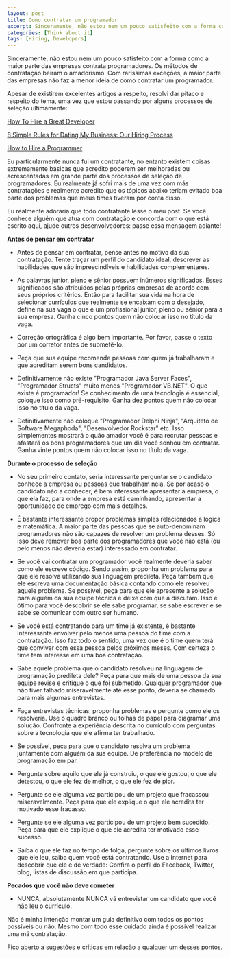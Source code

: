```yaml
---
layout: post
title: Como contratar um programador
excerpt: Sinceramente, não estou nem um pouco satisfeito com a forma como a maior parte das empresas contrata programadores. Os métodos de contratação beiram o amadorismo. Com raríssimas exceções, a maior parte das empresas não faz a menor idéia de como contratar um programador.
categories: [Think about it]
tags: [Hiring, Developers]
---
```


Sinceramente, não estou nem um pouco satisfeito com a forma como a maior parte das empresas contrata programadores. Os métodos de contratação beiram o amadorismo. Com raríssimas exceções, a maior parte das empresas não faz a menor idéia de como contratar um programador.

Apesar de existirem excelentes artigos a respeito, resolvi dar pitaco e respeito do tema, uma vez que estou passando por alguns processos de seleção ultimamente:

[How To Hire a Great Developer](http://mashable.com/2012/03/02/how-to-hire-a-developer/)

[8 Simple Rules for Dating My Business: Our Hiring Process](http://robots.thoughtbot.com/post/341224844/8-simple-rules-for-dating-my-business-our-hiring)

[How to Hire a Programmer](http://www.codinghorror.com/blog/2012/03/how-to-hire-a-programmer.html)

Eu particularmente nunca fui um contratante, no entanto existem coisas extremamente básicas que acredito poderem ser melhoradas ou acrescentadas em grande parte dos processos de seleção de programadores. Eu realmente já sofri mais de uma vez com más contratações e realmente acredito que os tópicos abaixo teriam evitado boa parte dos problemas que meus times tiveram por conta disso.

Eu realmente adoraria que todo contratante lesse o meu post. Se você conhece alguém que atua com contratação e concorda com o que está escrito aqui, ajude outros desenvolvedores: passe essa mensagem adiante!

**Antes de pensar em contratar**

- Antes de pensar em contratar, pense antes no motivo da sua contratação. Tente traçar um perfil do candidato ideal, descrever as habilidades que são imprescindíveis e habilidades complementares.

- As palavras junior, pleno e sênior possuem inúmeros significados. Esses significados são atribuidos pelas próprias empresas de acordo com seus próprios critérios. Então para facilitar sua vida na hora de selecionar currículos que realmente se encaixam com o desejado, define na sua vaga o que é um profissional junior, pleno ou sênior para a sua empresa. Ganha cinco pontos quem não colocar isso no título da vaga.

- Correção ortográfica é algo bem importante. Por favor, passe o texto por um corretor antes de submetê-lo.

- Peça que sua equipe recomende pessoas com quem já trabalharam e que acreditam serem bons candidatos.

- Definitivamente não existe "Programador Java Server Faces", "Programador Structs" muito menos "Programador VB.NET". O que existe é programador! Se conhecimento de uma tecnologia é essencial, coloque isso como pré-requisito. Ganha dez pontos quem não colocar isso no título da vaga.

- Definitivamente não coloque "Programador Delphi Ninja", "Arquiteto de Software Megaphoda", "Desenvolvedor Rockstar" etc. Isso simplementes mostrará o quão amador você é para recrutar pessoas e afastará os bons programadores que um dia você sonhou em contratar. Ganha vinte pontos quem não colocar isso no título da vaga.

**Durante o processo de seleção**

- No seu primeiro contato, seria interessante perguntar se o candidato conhece a empresa ou pessoas que trabalham nela. Se por acaso o candidato não a conhecer, é bem interessante apresentar a empresa, o que ela faz, para onde a empresa está caminhando, apresentar a oportunidade de emprego com mais detalhes.

- É bastante interessante propor problemas simples relacionados a lógica e matemática. A maior parte das pessoas que se auto-denominam programadores não são capazes de resolver um problema desses. Só isso deve remover boa parte dos programadores que você não está (ou pelo menos não deveria estar) interessado em contratar.

- Se você vai contratar um programador você realmente deveria saber como ele escreve código. Sendo assim, proponha um problema para que ele resolva utilizando sua linguagem predileta. Peça também que ele escreva uma documentação básica contando como ele resolveu aquele problema. Se possível, peça para que ele apresente a solução para alguém da sua equipe técnica e deixe com que a discutam. Isso é ótimo para você descobrir se ele sabe programar, se sabe escrever e se sabe se comunicar com outro ser humano.

- Se você está contratando para um time já existente, é bastante interessante envolver pelo menos uma pessoa do time com a contratação. Isso faz todo o sentido, uma vez que é o time quem terá que conviver com essa pessoa pelos próximos meses. Com certeza o time tem interesse em uma boa contratação.

- Sabe aquele problema que o candidato resolveu na linguagem de programação predileta dele? Peça para que mais de uma pessoa da sua equipe revise e critique o que foi submetido. Qualquer programador que não tiver falhado miseravelmente até esse ponto, deveria se chamado para mais algumas entrevistas.

- Faça entrevistas técnicas, proponha problemas e pergunte como ele os resolveria. Use o quadro branco ou folhas de papel para diagramar uma solução. Confronte a experiência descrita no currículo com perguntas sobre a tecnologia que ele afirma ter trabalhado.

- Se possível, peça para que o candidato resolva um problema juntamente com alguém da sua equipe. De preferência no modelo de programação em par.

- Pergunte sobre aquilo que ele já construiu, o que ele gostou, o que ele detestou, o que ele fez de melhor, o que ele fez de pior.

- Pergunte se ele alguma vez participou de um projeto que fracassou miseravelmente. Peça para que ele explique o que ele acredita ter motivado esse fracasso.

- Pergunte se ele alguma vez participou de um projeto bem sucedido. Peça para que ele explique o que ele acredita ter motivado esse sucesso.

- Saiba o que ele faz no tempo de folga, pergunte sobre os últimos livros que ele leu, saiba quem você está contratando. Use a Internet para descobrir que ele é de verdade: Confira o perfil do Facebook, Twitter, blog, listas de discussão em que participa.

**Pecados que você não deve cometer**

- NUNCA, absolutamente NUNCA vá entrevistar um candidato que você não leu o currículo.

Não é minha intenção montar um guia definitivo com todos os pontos possíveis ou não. Mesmo com todo esse cuidado ainda é possível realizar uma má contratação.

Fico aberto a sugestões e críticas em relação a qualquer um desses pontos.
